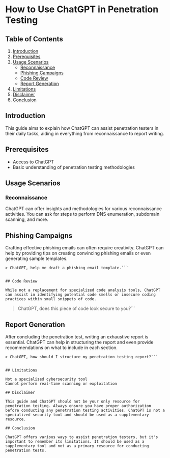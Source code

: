 # How to Use ChatGPT in Penetration Testing

## Table of Contents
1. [Introduction](#introduction)
2. [Prerequisites](#prerequisites)
3. [Usage Scenarios](#usage-scenarios)
    - [Reconnaissance](#reconnaissance)
    - [Phishing Campaigns](#phishing-campaigns)
    - [Code Review](#code-review)
    - [Report Generation](#report-generation)
4. [Limitations](#limitations)
5. [Disclaimer](#disclaimer)
6. [Conclusion](#conclusion)

## Introduction
This guide aims to explain how ChatGPT can assist penetration testers in their daily tasks, aiding in everything from reconnaissance to report writing.

## Prerequisites
- Access to ChatGPT
- Basic understanding of penetration testing methodologies

## Usage Scenarios

### Reconnaissance
ChatGPT can offer insights and methodologies for various reconnaissance activities. You can ask for steps to perform DNS enumeration, subdomain scanning, and more.



## Phishing Campaigns

Crafting effective phishing emails can often require creativity. ChatGPT can help by providing tips on creating convincing phishing emails or even generating sample templates.

```
> ChatGPT, help me draft a phishing email template.```


## Code Review

While not a replacement for specialized code analysis tools, ChatGPT can assist in identifying potential code smells or insecure coding practices within small snippets of code.

```
> ChatGPT, does this piece of code look secure to you?```


## Report Generation

After concluding the penetration test, writing an exhaustive report is essential. ChatGPT can help in structuring the report and even provide recommendations on what to include in each section.

```
> ChatGPT, how should I structure my penetration testing report?```


## Limitations

Not a specialized cybersecurity tool 
Cannot perform real-time scanning or exploitation

## Disclaimer

This guide and ChatGPT should not be your only resource for penetration testing. Always ensure you have proper authorization before conducting any penetration testing activities. ChatGPT is not a specialized security tool and should be used as a supplementary resource.

## Conclusion

ChatGPT offers various ways to assist penetration testers, but it's important to remember its limitations. It should be used as a supplementary tool and not as a primary resource for conducting penetration tests.
